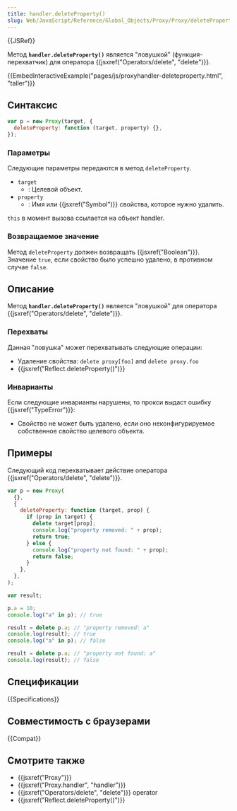 ```yaml
---
title: handler.deleteProperty()
slug: Web/JavaScript/Reference/Global_Objects/Proxy/Proxy/deleteProperty
---
```


{{JSRef}}

Метод **`handler.deleteProperty()`** является "ловушкой" (функция-перехватчик) для оператора {{jsxref("Operators/delete", "delete")}}.

{{EmbedInteractiveExample("pages/js/proxyhandler-deleteproperty.html", "taller")}}

## Синтаксис

```js
var p = new Proxy(target, {
  deleteProperty: function (target, property) {},
});
```

### Параметры

Следующие параметры передаются в метод `deleteProperty`.

- `target`
  - : Целевой объект.
- `property`
  - : Имя или {{jsxref("Symbol")}} свойства, которое нужно удалить.

`this` в момент вызова ссылается на объект handler.

### Возвращаемое значение

Метод `deleteProperty` должен возвращать {{jsxref("Boolean")}}. Значение `true`, если свойство было успешно удалено, в противном случае `false`.

## Описание

Метод **`handler.deleteProperty()`** является "ловушкой" для оператора {{jsxref("Operators/delete", "delete")}}.

### Перехваты

Данная "ловушка" может перехватывать следующие операции:

- Удаление свойства: `delete proxy[foo]` and `delete proxy.foo`
- {{jsxref("Reflect.deleteProperty()")}}

### Инварианты

Если следующие инварианты нарушены, то прокси выдаст ошибку {{jsxref("TypeError")}}:

- Свойство не может быть удалено, если оно неконфигурируемое собственное свойство целевого объекта.

## Примеры

Следующий код перехватывает действие оператора {{jsxref("Operators/delete", "delete")}}.

```js
var p = new Proxy(
  {},
  {
    deleteProperty: function (target, prop) {
      if (prop in target) {
        delete target[prop];
        console.log("property removed: " + prop);
        return true;
      } else {
        console.log("property not found: " + prop);
        return false;
      }
    },
  },
);

var result;

p.a = 10;
console.log("a" in p); // true

result = delete p.a; // "property removed: a"
console.log(result); // true
console.log("a" in p); // false

result = delete p.a; // "property not found: a"
console.log(result); // false
```

## Спецификации

{{Specifications}}

## Совместимость с браузерами

{{Compat}}

## Смотрите также

- {{jsxref("Proxy")}}
- {{jsxref("Proxy.handler", "handler")}}
- {{jsxref("Operators/delete", "delete")}} operator
- {{jsxref("Reflect.deleteProperty()")}}
